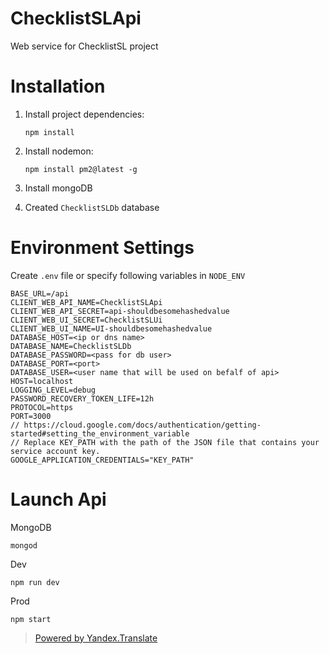 # ChecklistSLApi

Web service for ChecklistSL project

# Installation 

1. Install project dependencies:

    `npm install`

2. Install nodemon:

    `npm install pm2@latest -g`

3. Install mongoDB

4. Created `ChecklistSLDb` database

# Environment Settings
Create `.env` file or specify following variables in `NODE_ENV`

```
BASE_URL=/api
CLIENT_WEB_API_NAME=ChecklistSLApi
CLIENT_WEB_API_SECRET=api-shouldbesomehashedvalue
CLIENT_WEB_UI_SECRET=ChecklistSLUi
CLIENT_WEB_UI_NAME=UI-shouldbesomehashedvalue
DATABASE_HOST=<ip or dns name>
DATABASE_NAME=ChecklistSLDb
DATABASE_PASSWORD=<pass for db user>
DATABASE_PORT=<port>
DATABASE_USER=<user name that will be used on befalf of api>
HOST=localhost
LOGGING_LEVEL=debug
PASSWORD_RECOVERY_TOKEN_LIFE=12h
PROTOCOL=https
PORT=3000
// https://cloud.google.com/docs/authentication/getting-started#setting_the_environment_variable
// Replace KEY_PATH with the path of the JSON file that contains your service account key.
GOOGLE_APPLICATION_CREDENTIALS="KEY_PATH"
```

# Launch Api

MongoDB

`mongod`

Dev

`npm run dev`

Prod

`npm start`

> [Powered by Yandex.Translate](http://translate.yandex.com/)

